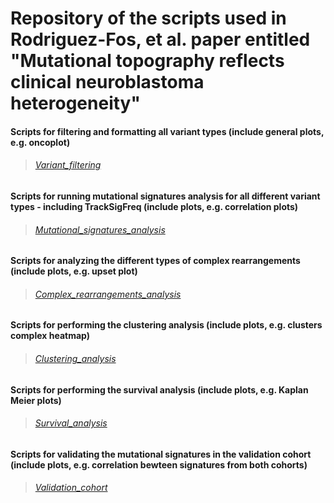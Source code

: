# Repository of the scripts used in Rodriguez-Fos, et al. paper entitled "Mutational topography reflects clinical neuroblastoma heterogeneity"

#### Scripts for filtering and formatting all variant types (include general plots, e.g. oncoplot)
> ###### [Variant_filtering](https://github.com/henssen-lab/mutsignsNBLpaper/tree/main/Variant_filtering)

#### Scripts for running mutational signatures analysis for all different variant types - including TrackSigFreq (include plots, e.g. correlation plots)
> ###### [Mutational_signatures_analysis](https://github.com/henssen-lab/mutsignsNBLpaper/tree/main/Mutational_signatures_analysis)

#### Scripts for analyzing the different types of complex rearrangements (include plots, e.g. upset plot)
> ###### [Complex_rearrangements_analysis](https://github.com/henssen-lab/mutsignsNBLpaper/tree/main/Complex_rearrangements_analysis)

#### Scripts for performing the clustering analysis (include plots, e.g. clusters complex heatmap)
> ###### [Clustering_analysis](https://github.com/henssen-lab/mutsignsNBLpaper/tree/main/Clustering_analysis)

#### Scripts for performing the survival analysis (include plots, e.g. Kaplan Meier plots)
> ###### [Survival_analysis](https://github.com/henssen-lab/mutsignsNBLpaper/tree/main/Survival_analysis)

#### Scripts for validating the mutational signatures in the validation cohort (include plots, e.g. correlation bewteen signatures from both cohorts)
> ###### [Validation_cohort](https://github.com/henssen-lab/mutsignsNBLpaper/tree/main/Validation_cohort)

